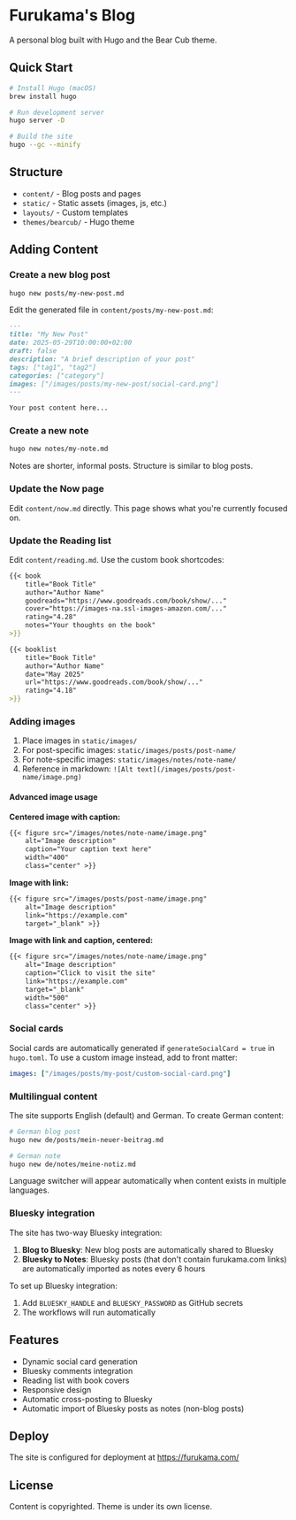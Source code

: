 # Furukama's Blog

A personal blog built with Hugo and the Bear Cub theme.

## Quick Start

```bash
# Install Hugo (macOS)
brew install hugo

# Run development server
hugo server -D

# Build the site
hugo --gc --minify
```

## Structure

- `content/` - Blog posts and pages
- `static/` - Static assets (images, js, etc.)
- `layouts/` - Custom templates
- `themes/bearcub/` - Hugo theme

## Adding Content

### Create a new blog post

```bash
hugo new posts/my-new-post.md
```

Edit the generated file in `content/posts/my-new-post.md`:

```markdown
---
title: "My New Post"
date: 2025-05-29T10:00:00+02:00
draft: false
description: "A brief description of your post"
tags: ["tag1", "tag2"]
categories: ["category"]
images: ["/images/posts/my-new-post/social-card.png"]
---

Your post content here...
```

### Create a new note

```bash
hugo new notes/my-note.md
```

Notes are shorter, informal posts. Structure is similar to blog posts.

### Update the Now page

Edit `content/now.md` directly. This page shows what you're currently focused on.

### Update the Reading list

Edit `content/reading.md`. Use the custom book shortcodes:

```markdown
{{< book 
    title="Book Title" 
    author="Author Name"
    goodreads="https://www.goodreads.com/book/show/..."
    cover="https://images-na.ssl-images-amazon.com/..."
    rating="4.28"
    notes="Your thoughts on the book"
>}}

{{< booklist 
    title="Book Title" 
    author="Author Name" 
    date="May 2025" 
    url="https://www.goodreads.com/book/show/..." 
    rating="4.18" 
>}}
```

### Adding images

1. Place images in `static/images/`
2. For post-specific images: `static/images/posts/post-name/`
3. For note-specific images: `static/images/notes/note-name/`
4. Reference in markdown: `![Alt text](/images/posts/post-name/image.png)`

#### Advanced image usage

**Centered image with caption:**
```markdown
{{< figure src="/images/notes/note-name/image.png" 
    alt="Image description" 
    caption="Your caption text here" 
    width="400" 
    class="center" >}}
```

**Image with link:**
```markdown
{{< figure src="/images/posts/post-name/image.png" 
    alt="Image description" 
    link="https://example.com" 
    target="_blank" >}}
```

**Image with link and caption, centered:**
```markdown
{{< figure src="/images/notes/note-name/image.png" 
    alt="Image description" 
    caption="Click to visit the site" 
    link="https://example.com" 
    target="_blank"
    width="500"
    class="center" >}}
```

### Social cards

Social cards are automatically generated if `generateSocialCard = true` in `hugo.toml`. To use a custom image instead, add to front matter:

```yaml
images: ["/images/posts/my-post/custom-social-card.png"]
```

### Multilingual content

The site supports English (default) and German. To create German content:

```bash
# German blog post
hugo new de/posts/mein-neuer-beitrag.md

# German note
hugo new de/notes/meine-notiz.md
```

Language switcher will appear automatically when content exists in multiple languages.

### Bluesky integration

The site has two-way Bluesky integration:

1. **Blog to Bluesky**: New blog posts are automatically shared to Bluesky
2. **Bluesky to Notes**: Bluesky posts (that don't contain furukama.com links) are automatically imported as notes every 6 hours

To set up Bluesky integration:
1. Add `BLUESKY_HANDLE` and `BLUESKY_PASSWORD` as GitHub secrets
2. The workflows will run automatically

## Features

- Dynamic social card generation
- Bluesky comments integration
- Reading list with book covers
- Responsive design
- Automatic cross-posting to Bluesky
- Automatic import of Bluesky posts as notes (non-blog posts)

## Deploy

The site is configured for deployment at https://furukama.com/

## License

Content is copyrighted. Theme is under its own license.